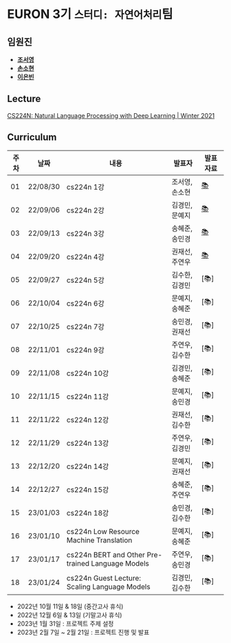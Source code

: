 # EURON 3기 `스터디: 자연어처리`팀

## 임원진
- **[조서영](https://github.com/stellajo99)**
- **[손소현](https://github.com/sonso1598)**
- **[이은빈](https://github.com/binable43)**


## Lecture
[CS224N: Natural Language Processing with Deep Learning | Winter 2021](https://www.youtube.com/watch?v=rmVRLeJRkl4&list=PLoROMvodv4rOSH4v6133s9LFPRHjEmbmJ)


## Curriculum

| 주차 | 날짜 | 내용 | 발표자 | 발표 자료|
|---|---|---|---|---|
|01|22/08/30|cs224n 1강|조서영, 손소현|[📚](https://github.com/Ewha-Euron/2022-02-Euron-NLP/blob/master/NLP_Week01.pdf)|
|02|22/09/06|cs224n 2강|김경민, 문예지|[📚](https://github.com/Ewha-Euron/2022-02-Euron-NLP/blob/master/NLP_Week02.pdf)|
|03|22/09/13|cs224n 3강|송혜준, 송민경|[📚](https://github.com/Ewha-Euron/2022-02-Euron-NLP/blob/master/NLP_Week03.pdf)|
|04|22/09/20|cs224n 4강|권재선, 주연우|[📚](https://github.com/Ewha-Euron/2022-02-Euron-NLP/blob/master/NLP_Week04.pdf)|
|05|22/09/27|cs224n 5강|김수한, 김경민|[📚]|
|06|22/10/04|cs224n 6강|문예지, 송혜준|[📚]|
|07|22/10/25|cs224n 7강|송민경, 권재선|[📚]|
|08|22/11/01|cs224n 9강|주연우, 김수한|[📚]|
|09|22/11/08|cs224n 10강|김경민, 송혜준|[📚]|
|10|22/11/15|cs224n 11강|문예지, 송민경|[📚]|
|11|22/11/22|cs224n 12강|권재선, 김수한|[📚]|
|12|22/11/29|cs224n 13강|주연우, 김경민|[📚]|
|13|22/12/20|cs224n 14강|문예지, 권재선|[📚]|
|14|22/12/27|cs224n 15강|송혜준, 주연우|[📚]|
|15|23/01/03|cs224n 18강|송민경, 김수한|[📚]|
|16|23/01/10|cs224n Low Resource Machine Translation|문예지, 송혜준|[📚]|
|17|23/01/17|cs224n BERT and Other Pre-trained Language Models|주연우, 송민경|[📚]|
|18|23/01/24|cs224n Guest Lecture: Scaling Language Models|김경민, 김수한|[📚]|


* 2022년 10월 11일 & 18일 (중간고사 휴식)
* 2022년 12월 6일 & 13일 (기말고사 휴식)
* 2023년 1월 31일 : 프로젝트 주제 설정 
* 2023년 2월 7일 ~ 2월 21일 : 프로젝트 진행 및 발표 


